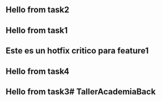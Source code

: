 ## Hello from task2
## Hello from task1
## Este es un hotfix critico para feature1
## Hello from task4
## Hello from task3#   T a l l e r A c a d e m i a B a c k  
 